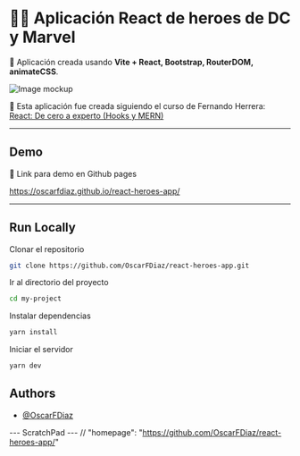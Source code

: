 # 🦸‍♀️ Aplicación React de heroes de DC y Marvel

📝 Aplicación creada usando <b>Vite + React, Bootstrap, RouterDOM, animateCSS</b>.

![Image mockup](https://github.com/OscarFDiaz/react-heroes-app/assets/9502714/9fcff69d-3469-4001-bd48-9511bbd1eb17)

📝 Esta aplicación fue creada siguiendo el curso de Fernando Herrera: [React: De cero a experto (Hooks y MERN)](https://www.udemy.com/course/react-cero-experto/)

---

## Demo

🔗 Link para demo en Github pages

https://oscarfdiaz.github.io/react-heroes-app/

---

## Run Locally

Clonar el repositorio

```bash
git clone https://github.com/OscarFDiaz/react-heroes-app.git
```

Ir al directorio del proyecto

```bash
cd my-project
```

Instalar dependencias

```bash
yarn install
```

Iniciar el servidor

```bash
yarn dev
```

## Authors

- [@OscarFDiaz](https://github.com/OscarFDiaz)


--- ScratchPad ---
// "homepage": "https://github.com/OscarFDiaz/react-heroes-app/"